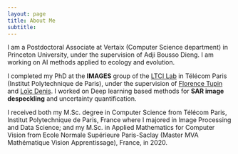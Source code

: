 ```yaml
---
layout: page
title: About Me
subtitle: 
---
```



I am a Postdoctoral Associate at Vertaix (Computer Science department) in Princeton University, under the supervision of Adji Bousso Dieng. I am working on AI methods applied to ecology and evolution.

I completed my PhD at the **IMAGES** group of the [LTCI Lab](https://www.telecom-paris.fr/fr/recherche/laboratoires/laboratoire-traitement-et-communication-de-linformation-ltci) in Télécom Paris (Institut Polytechnique de Paris), under the supervision of [Florence Tupin](https://perso.telecom-paristech.fr/tupin/) and [Loïc Denis](https://perso.univ-st-etienne.fr/deniloic/). I worked on Deep learning based methods for **SAR image despeckling** and uncertainty quantification.

I received both my M.Sc. degree in Computer Science from Télécom Paris, Institut Polytechnique de Paris, France where I majored in Image Processing and Data Science; and my M.Sc. in Applied Mathematics for Computer Vision from Ecole Normale Supérieure Paris-Saclay (Master MVA Mathématique Vision Apprentissage), France, in 2020. 



